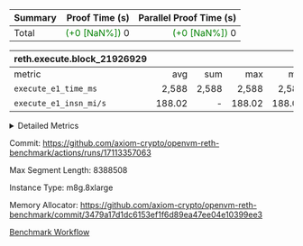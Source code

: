 | Summary | Proof Time (s) | Parallel Proof Time (s) |
|:---|---:|---:|
| Total | <span style='color: green'>(+0 [NaN%])</span> 0 | <span style='color: green'>(+0 [NaN%])</span> 0 |


| reth.execute.block_21926929 |||||
|:---|---:|---:|---:|---:|
|metric|avg|sum|max|min|
| `execute_e1_time_ms  ` |  2,588 |  2,588 |  2,588 |  2,588 |
| `execute_e1_insn_mi/s` |  188.02 | -          |  188.02 |  188.02 |



<details>
<summary>Detailed Metrics</summary>

|  | reth-block_time_ms |
| --- |
|  | 2,855 | 

| block_number | execute_e1_time_ms |
| --- | --- |
| 21926929 | 2,852 | 

| group | block_number | execute_e1_time_ms | execute_e1_insns | execute_e1_insn_mi/s |
| --- | --- | --- | --- | --- |
| reth.execute.block_21926929 | 21926929 | 2,588 | 486,620,027 | 188.02 | 

</details>


Commit: https://github.com/axiom-crypto/openvm-reth-benchmark/actions/runs/17113357063

Max Segment Length: 8388508

Instance Type: m8g.8xlarge

Memory Allocator: https://github.com/axiom-crypto/openvm-reth-benchmark/commit/3479a17d1dc6153ef1f6d89ea47ee04e10399ee3

[Benchmark Workflow]()
